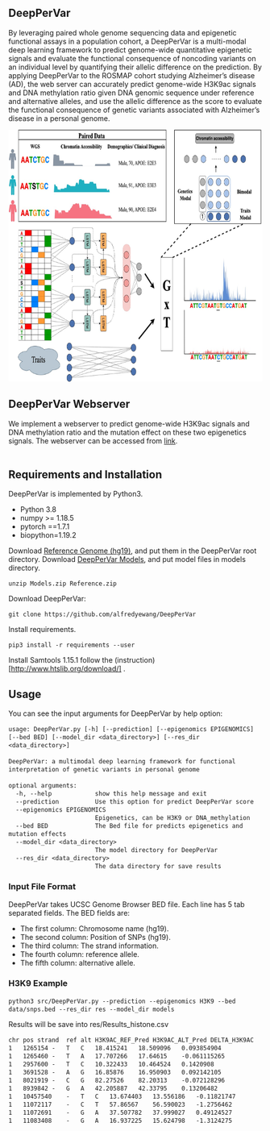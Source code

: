 ## DeepPerVar

By leveraging paired whole genome sequencing data and epigenetic functional assays in a population cohort, a  DeepPerVar is a multi-modal deep learning framework to predict genome-wide quantitative epigenetic signals and evaluate the functional consequence of noncoding variants on an individual level by quantifying their allelic difference on the prediction. By applying DeepPerVar to the ROSMAP cohort studying Alzheimer’s disease (AD), the web server can accurately predict genome-wide H3K9ac signals and DNA methylation ratio given DNA genomic sequence under reference and alternative alleles, and use the allelic difference as the score to evaluate the functional consequence of genetic variants associated with Alzheimer’s disease in a personal genome.

<center>

<div align=center><img width="800" height="500" src="https://raw.githubusercontent.com/alfredyewang/DeepPerVar/main/doc/DeepPerVar.jpeg"/></div>
</center>  


## DeepPerVar Webserver

We implement a webserver to predict genome-wide H3K9ac signals and DNA methylation ratio and the mutation effect on these two epigenetics signals. The webserver can be accessed from [link](http://35.202.146.70/). <br />
<br />

## Requirements and Installation

DeepPerVar is implemented by Python3.

- Python 3.8
- numpy >= 1.18.5
- pytorch ==1.7.1
- biopython=1.19.2

Download [Reference Genome (hg19)](https://drive.google.com/file/d/1X5PdUzaSVMKAkzysrv9kVtBbU3VGCkgF/view?usp=sharing), and put them in the DeepPerVar root directory. Download [DeepPerVar Models](https://drive.google.com/file/d/1Q_EzL_R4MLHSPYXKIqGUeXkDNx1yJ4WB/view?usp=sharing), and put model files in models directory.

```
unzip Models.zip Reference.zip
```

Download DeepPerVar:
```
git clone https://github.com/alfredyewang/DeepPerVar
```
Install requirements.
```
pip3 install -r requirements --user
```

Install Samtools 1.15.1 follow the (instruction)[http://www.htslib.org/download/] .


## Usage
You can see the input arguments for DeepPerVar by help option:

```
usage: DeepPerVar.py [-h] [--prediction] [--epigenomics EPIGENOMICS] [--bed BED] [--model_dir <data_directory>] [--res_dir <data_directory>]

DeepPerVar: a multimodal deep learning framework for functional interpretation of genetic variants in personal genome

optional arguments:
  -h, --help            show this help message and exit
  --prediction          Use this option for predict DeepPerVar score
  --epigenomics EPIGENOMICS
                        Epigenetics, can be H3K9 or DNA_methylation
  --bed BED             The Bed file for predicts epigenetics and mutation effects
  --model_dir <data_directory>
                        The model directory for DeepPerVar
  --res_dir <data_directory>
                        The data directory for save results
```

### Input File Format
DeepPerVar takes UCSC Genome Browser BED file. Each line has 5 tab separated fields. The BED fields are:

- The first column: Chromosome name (hg19).
- The second column: Position of SNPs (hg19).
- The third column: The strand information.
- The fourth column: reference allele.
- The fifth column: alternative allele.

### H3K9 Example
```
python3 src/DeepPerVar.py --prediction --epigenomics H3K9 --bed data/snps.bed --res_dir res --model_dir models
```
Results will be save into res/Results_histone.csv
```
chr	pos	strand	ref	alt	H3K9AC_REF_Pred	H3K9AC_ALT_Pred	DELTA_H3K9AC
1	1265154	-	T	C	18.415241	18.509096	0.093854904
1	1265460	-	T	A	17.707266	17.64615	-0.061115265
1	2957600	-	T	C	10.322433	10.464524	0.1420908
1	3691528	-	A	G	16.85876	16.950903	0.092142105
1	8021919	-	C	G	82.27526	82.20313	-0.072128296
1	8939842	-	G	A	42.205887	42.33795	0.13206482
1	10457540	-	T	C	13.674403	13.556186	-0.11821747
1	11072117	-	C	T	57.86567	56.590023	-1.2756462
1	11072691	-	G	A	37.507782	37.999027	0.49124527
1	11083408	-	G	A	16.937225	15.624798	-1.3124275
```
